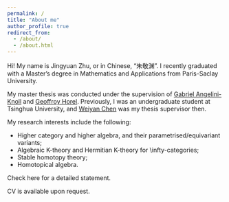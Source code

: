 ```yaml
---
permalink: /
title: "About me"
author_profile: true
redirect_from: 
  - /about/
  - /about.html
---
```


Hi! My name is Jingyuan Zhu, or in Chinese, “朱敬渊”. I recently graduated with a Master’s degree in Mathematics and Applications from Paris-Saclay University.

My master thesis was conducted under the supervision of [Gabriel Angelini-Knoll](https://www.gangeliniknoll.com/) and [Geoffroy Horel](https://geoffroy.horel.org/). Previously, I was an undergraduate student at Tsinghua University, and [Weiyan Chen](https://www.weiyanc.com/) was my thesis supervisor then.

My research interests include the following:

 - Higher category and higher algebra, and their parametrised/equivariant variants;
 - Algebraic K-theory and Hermitian K-theory for \infty-categories;
 - Stable homotopy theory;
 - Homotopical algebra.

Check here for a detailed statement.

CV is available upon request.
